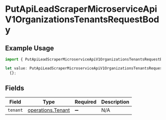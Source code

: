 # PutApiLeadScraperMicroserviceApiV1OrganizationsTenantsRequestBody

## Example Usage

```typescript
import { PutApiLeadScraperMicroserviceApiV1OrganizationsTenantsRequestBody } from "oppulence-backend-sdk/models/operations";

let value: PutApiLeadScraperMicroserviceApiV1OrganizationsTenantsRequestBody =
  {};
```

## Fields

| Field                                                  | Type                                                   | Required                                               | Description                                            |
| ------------------------------------------------------ | ------------------------------------------------------ | ------------------------------------------------------ | ------------------------------------------------------ |
| `tenant`                                               | [operations.Tenant](../../models/operations/tenant.md) | :heavy_minus_sign:                                     | N/A                                                    |